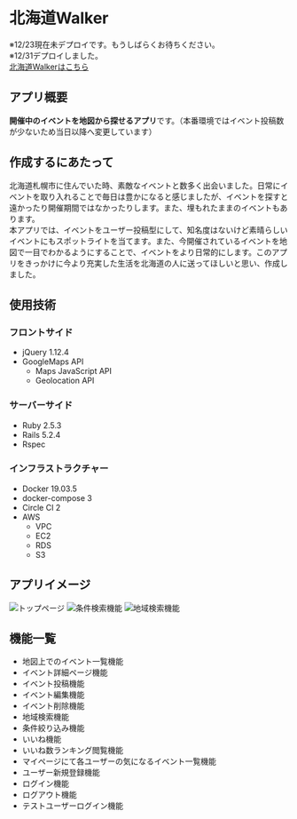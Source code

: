 # 北海道Walker
※12/23現在未デプロイです。もうしばらくお待ちください。  
※12/31デプロイしました。  
[北海道Walkerはこちら](http://3.115.160.175/)

## アプリ概要
**開催中のイベントを地図から探せるアプリ**です。（本番環境ではイベント投稿数が少ないため当日以降へ変更しています）

## 作成するにあたって
北海道札幌市に住んでいた時、素敵なイベントと数多く出会いました。日常にイベントを取り入れることで毎日は豊かになると感じましたが、イベントを探すと遠かったり開催期間ではなかったりします。また、埋もれたままのイベントもあります。  
本アプリでは、イベントをユーザー投稿型にして、知名度はないけど素晴らしいイベントにもスポットライトを当てます。また、今開催されているイベントを地図で一目でわかるようにすることで、イベントをより日常的にします。このアプリをきっかけに今より充実した生活を北海道の人に送ってほしいと思い、作成しました。

## 使用技術
### フロントサイド
- jQuery 1.12.4
- GoogleMaps API
  - Maps JavaScript API
  - Geolocation API

### サーバーサイド
- Ruby 2.5.3
- Rails 5.2.4
- Rspec

### インフラストラクチャー
- Docker 19.03.5
- docker-compose 3
- Circle CI 2
- AWS
  - VPC
  - EC2
  - RDS
  - S3

## アプリイメージ
![トップページ](https://i.imgur.com/UkKZoSq.png)
![条件検索機能](https://i.imgur.com/667tfv2.png)
![地域検索機能](https://i.imgur.com/2E6nI4A.png)

## 機能一覧
- 地図上でのイベント一覧機能
- イベント詳細ページ機能
- イベント投稿機能
- イベント編集機能
- イベント削除機能
- 地域検索機能
- 条件絞り込み機能
- いいね機能
- いいね数ランキング閲覧機能
- マイページにて各ユーザーの気になるイベント一覧機能
- ユーザー新規登録機能
- ログイン機能
- ログアウト機能
- テストユーザーログイン機能

<!-- 
## usersテーブル
|Column|Type|Options|
|------|----|-------|
|email|string|null: false|
|password|string|null: false|

### Association
- has_many :favorites
- has_many :events, through :favorites
- has_many :likes
- has_many :events, through :likes
- has_many :events

## eventsテーブル
|Column|Type|Options|
|------|----|-------|
|name|string|null: false|
|start|date|null: false|
|end|date||
|url|text||
|category_id|integer|null: false|
|user_id|references|foreign_key: true|

### Association
- has_many :favorites
- has_many :users, through :favorites
- has_many :likes
- has_many :users, through :likes
- belongs_to :user
- has_one :address -->